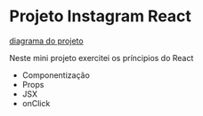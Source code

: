 <h1>Projeto Instagram React</h1>

<a href="https://app.diagrams.net/#Wb9998d8aba247719%2FB9998D8ABA247719!50161" target="_blank">diagrama do projeto</a>

<p>Neste mini projeto exercitei os príncipios do React</p>

<ul>
<li>Componentização</li>
<li>Props</li>
<li>JSX</li>
<li>onClick</li>
</ul>